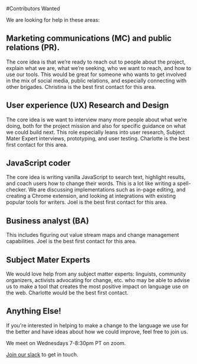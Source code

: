 #Contributors Wanted

We are looking for help in these areas:


## Marketing communications (MC) and public relations (PR). 

The core idea is that we’re ready to reach out to people about the project, explain what we are, what we’re seeking, who we want to reach, and how to use our tools. This would be great for someone who wants to get involved in the mix of social media, public relations, and especially connecting with other brigades. Christina is the best first contact for this area.

## User experience (UX) Research and Design

The core idea is we want to interview many more people about what we’re doing, both for the project mission and also for specific guidance on what we could build next. This role especially leans into user research, Subject Mater Expert interviews, prototyping, and user testing. Charlotte is the best first contact for this area.

## JavaScript coder

The core idea is writing vanilla JavaScript to search text, highlight results, and coach users how to change their words. This is a lot like writing a spell-checker. We are discussing implementations such as in-page editing, and creating a Chrome extension, and looking at integrations with existing popular tools for writers. Joel is the best first contact for this area.

## Business analyst (BA) 

This includes figuring out value stream maps and change management capabilities. Joel is the best first contact for this area.


## Subject Mater Experts

We would love help from any subject matter experts: linguists, community organizers, activists advocating for change, etc. who may be able to advise us to make a tool that creates the most positive impact on language use on the web. Charlotte would be the best first contact.


## Anything Else!

If you're interested in helping to make a change to the language we use for the better and have ideas about how we could improve, feel free to join us.


We meet on Wednesdays 7-8:30pm PT on zoom.

[Join our slack](https://join.slack.com/t/writeforallorg/shared_invite/zt-ee0ay9sw-8hMmh1VHDPY3SSlaNpKUOw) to get in touch. 
